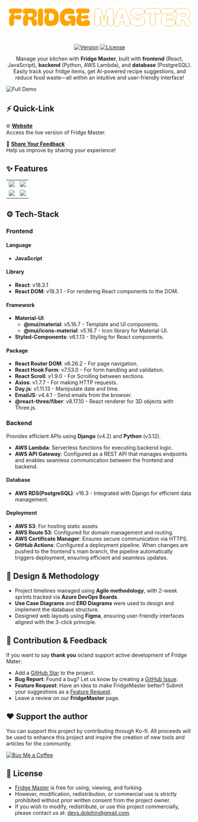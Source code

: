 <!-- Logo and website link -->
<div align="center">

[![Fridge Master Logo](readme-assets/logo_readme.png)](https://www.thefridgemaster.com)

#
[![Version](https://img.shields.io/badge/Version-1.0.0-blue)](https://github.com/DolphinDevs/FridgeMaster)
[![License](https://img.shields.io/badge/License-All%20Rights%20Reserved-red)](readme-assets/license)


Manage your kitchen with **Fridge Master**, built with **frontend** (React, JavaScript), **backend** (Python, AWS Lambda), and **database** (PostgreSQL). Easily track your fridge items, get AI-powered recipe suggestions, and reduce food waste—all within an intuitive and user-friendly interface!


</div>

![Full Demo](readme-assets/full_demo.gif)

## ⚡ Quick-Link

🌐 **[Website](#)**  
Access the live version of Fridge Master.

💭 **[Share Your Feedback](#)**  
Help us improve by sharing your experience!

## ✨ Features

<table>
  <tr>
    <td><img src="https://github.com/user-attachments/assets/7211c1a9-f62e-4823-a93b-b956b213c208" width="385"/></td>
    <td><img src="https://github.com/user-attachments/assets/8ddae0d5-3bfa-4e17-9c57-ecc3a9494a43" width="385"/></td>
  </tr>
  <tr>
    <td><img src="https://github.com/user-attachments/assets/8a343552-a4ab-4f7a-a4c5-3371407073e1" width="385"/></td>
    <td><img src="https://github.com/user-attachments/assets/acc9cff5-85b7-4634-8b2e-b7bee84fc917" width="385"/></td>
  </tr>
</table>


## ⚙️ Tech-Stack
### Frontend
#### Language
- **JavaScript**

#### Library
- **React**: v18.3.1
- **React DOM**: v18.3.1 - For rendering React components to the DOM.

#### Framework
- **Material-UI**: 
  - **@mui/material**: v5.16.7 - Template and UI components.
  - **@mui/icons-material**: v5.16.7 - Icon library for Material-UI.
- **Styled-Components**: v6.1.13 - Styling for React components.

#### Package
- **React Router DOM**: v6.26.2 - For page navigation.
- **React Hook Form**: v7.53.0 - For form handling and validation.
- **React Scroll**: v1.9.0 - For Scrolling between sections.
- **Axios**: v1.7.7 - For making HTTP requests.
- **Day.js**: v1.11.13 - Manipulate date and time.
- **EmailJS**: v4.4.1 - Send emails from the browser.
- **@react-three/fiber**: v8.17.10 - React renderer for 3D objects with Three.js.


### Backend
Provides efficient APIs using **Django** (v4.2) and **Python** (v3.12).
- **AWS Lambda**: Serverless functions for executing backend logic.
- **AWS API Gateway**: Configured as a REST API that manages endpoints and enables seamless communication between the frontend and backend.

#### Database
- **AWS RDS(PostgreSQL)**: v16.3 - Integrated with Django for efficient data management.


#### Deployment
- **AWS S3**: For hosting static assets
- **AWS Route 53**: Configured for domain management and routing.
- **AWS Certificate Manager**: Ensures secure communication via HTTPS.
- **GitHub Actions**: Configured a deployment pipeline. When changes are pushed to the frontend's main branch, the pipeline automatically triggers deployment, ensuring efficient and seamless updates.

## 📐 Design & Methodology
- Project timelines managed using **Agile methodology**, with 2-week sprints tracked via **Azure DevOps Boards**.
- **Use Case Diagrams** and **ERD Diagrams** were used to design and implement the database structure.  
- Designed web layouts using **Figma**, ensuring user-friendly interfaces aligned with the 3-click principle.
  
## 🤝 Contribution & Feedback
If you want to say **thank you** or/and support active development of Fridge Mater:
- Add a [GitHub Star](https://github.com/eunyoungKim0728/FridgeMaster) to the project.
- **Bug Report**: Found a bug? Let us know by creating a [GitHub Issue](https://github.com/eunyoungKim0728/FridgeMaster/issues/new?template=bug-report.md).
- **Feature Request**: Have an idea to make FridgeMaster better? Submit your suggestions as a [Feature Request](https://github.com/eunyoungKim0728/FridgeMaster/issues/new?template=feature-request.md). 
- Leave a review on our **FridgeMaster** page.

## ❤️ Support the author
You can support this project by contributing through Ko-fi. All proceeds will be used to enhance this project and inspire the creation of new tools and articles for the community.

[![Buy Me a Coffee](https://cdn.ko-fi.com/cdn/kofi3.png?v=3)](https://ko-fi.com/eunyoungkim)


## 📃 License
- [Fridge Master](https://github.com/eunyoungKim0728/FridgeMaster) is free for using, viewing, and forking.
- However, modification, redistribution, or commercial use is strictly prohibited without prior written consent from the project owner.
- If you wish to modify, redistribute, or use this project commercially, please contact us at: devs.dolphin@gmail.com.



